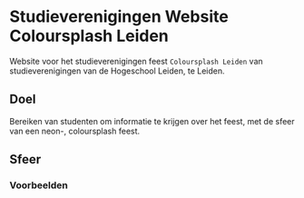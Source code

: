 Studieverenigingen Website Coloursplash Leiden
=============

Website voor het studieverenigingen feest `Coloursplash Leiden` van studieverenigingen van de Hogeschool Leiden, te Leiden.

## Doel

Bereiken van studenten om informatie te krijgen over het feest, met de sfeer van een neon-, coloursplash feest.

## Sfeer

### Voorbeelden

